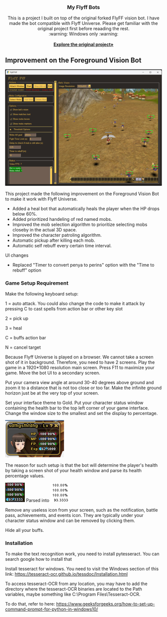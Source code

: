 <br />
<p align="center">
  <h3 align="center">My Flyff Bots</h3>

  <p align="center">
	This is a project I built on top of the original forked FlyFF vision bot. I have made the bot compatible with Flyff Universe.
	Please get familiar with the original project first before reaading the rest.
	<br />
	:warning: Windows only :warning:
    <br />
	<br />
    <a href="https://github.com/xandao-dev/flyff-bots"><strong>Explore the original project»</strong></a>
    <br />
  </p>
</p>

## Improvement on the Foreground Vision Bot

<img src="foreground_vision_bot/docs/newUI.png" alt="Flyff bot">

This project made the following improvement on the  Foreground Vision Bot to make it work with Flyff Universe. 
* Added a heal bot that automatically heals the player when the HP drops below 60%.
* Added prioritized handeling of red named mobs.
* Improved the mob selection algorithm to prioritize selecting mobs closeby in the actual 3D space.
* Improved the character patroling algorithm.
* Automatic pickup after killing each mob.
* Automatic self rebuff every certain time interval.
  
UI changes
* Replaced "Timer to convert penya to perins" option with the "Time to rebuff" option

### Game Setup Requirement
Make the following keyboard setup:

1 = auto attack. You could also change the code to make it attack by pressing C to cast spells from action bar or other key slot

2 = pick up

3 = heal

C = buffs action bar

N = cancel target

Because Flyff Universe is played on a browser. We cannot take a screen shot of it in background. Therefore, you need to have 2 screens. Play the game in a 1920*1080 resolution main screen. Press F11 to maximize your game. Move the bot UI to a secondary screen.

Put your camera view angle at around 30-40 degrees above ground and zoom it to a distance that is not too close or too far. Make the infinite ground horizon just be at the very top of your screen.

Set your interface theme to Gold. Put your character status window containing the health bar to the top left corner of your game interface. Change the window size to the smallest and set the display to percentage.

<img src="foreground_vision_bot/docs/Health_Window_Example.png" alt="Flyff bot">

The reason for such setup is that the bot will determine the player's health by taking a screen shot of your health window and parse its health percentage values.

<img src="foreground_vision_bot/docs/HealthBar_original.png" alt="Flyff bot">   Parsed into        <img src="foreground_vision_bot/docs/HealthBar_processed.png" alt="Flyff bot">

Remove any useless icon from your screen, such as the notification, battle pass, achievements, and events icon. They are typically under your character status window and can be removed by clicking them. 

Hide all your buffs.

### Installation

To make the text recognition work, you need to install pytesseract. You can search google how to install that

Install tesseract for windows. You need to visit the Windows section of this link:
https://tesseract-ocr.github.io/tessdoc/Installation.html

To access tesseract-OCR from any location, you may have to add the directory where the tesseract-OCR binaries are located to the Path variables, maybe something like C:\Program Files\Tesseract-OCR.

To do that, refer to here: https://www.geeksforgeeks.org/how-to-set-up-command-prompt-for-python-in-windows10/
